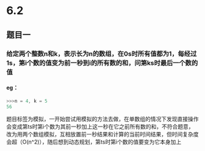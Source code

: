 # 6.2
## 题目一
### 给定两个整数n和k，表示长为n的数组，在0s时所有值都为1，每经过1s，第i个数的值变为前一秒到i的所有数的和，问第ks时最后一个数的值
#### eg：
```c++
>>>n = 4, k = 5
56
```
题目标签为模拟，一开始尝试用模拟的方法去做，在单数组的情况下发现直接操作会变成第ts时第i个数为其前一秒加上这一秒在它之前所有数的和，不符合题意，改为用两个数组模拟，互相放置前一秒结果和计算的当前时间结果，但时间复杂度会超（O(n^2)），随后想到动态规划，第ts时第i个数的值要变为它本身加上
<!--stackedit_data:
eyJoaXN0b3J5IjpbLTE3MzkxNDM1MTksLTIxMzM4NzA3MjBdfQ
==
-->